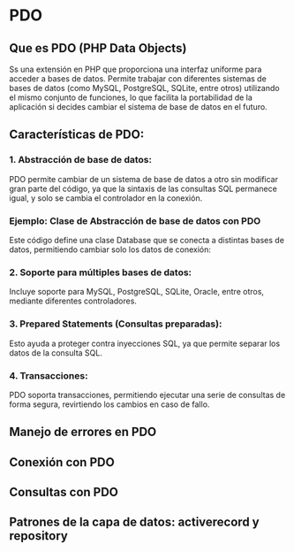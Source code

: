 # PDO
## Que es PDO (PHP Data Objects) 
Ss una extensión en PHP que proporciona una interfaz uniforme para acceder a bases de datos. Permite trabajar con diferentes sistemas de bases de datos (como MySQL, PostgreSQL, SQLite, entre otros) utilizando el mismo conjunto de funciones, lo que facilita la portabilidad de la aplicación si decides cambiar el sistema de base de datos en el futuro.

## Características de PDO:

### 1. Abstracción de base de datos: 
PDO permite cambiar de un sistema de base de datos a otro sin modificar gran parte del código, ya que la sintaxis de las consultas SQL permanece igual, y solo se cambia el controlador en la conexión.

### Ejemplo: Clase de Abstracción de base de datos  con PDO
Este código define una clase Database que se conecta a distintas bases de datos, permitiendo cambiar solo los datos de conexión:


### 2. Soporte para múltiples bases de datos:
Incluye soporte para MySQL, PostgreSQL, SQLite, Oracle, entre otros, mediante diferentes controladores.

### 3. Prepared Statements (Consultas preparadas):
Esto ayuda a proteger contra inyecciones SQL, ya que permite separar los datos de la consulta SQL.

### 4. Transacciones:
PDO soporta transacciones, permitiendo ejecutar una serie de consultas de forma segura, revirtiendo los cambios en caso de fallo.



## Manejo de errores en PDO
## Conexión con PDO
## Consultas con PDO
## Patrones de la capa de datos: activerecord y repository

